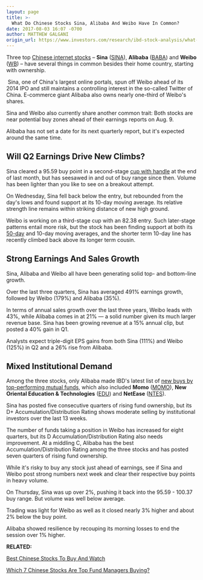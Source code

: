 ```yaml
---
layout: page
title: >-
  What Do Chinese Stocks Sina, Alibaba And Weibo Have In Common?
date: 2017-08-03 16:07 -0700
author: MATTHEW GALGANI
origin_url: https://www.investors.com/research/ibd-stock-analysis/what-do-chinese-stocks-sina-alibaba-and-weibo-have-in-common/
---
```





Three top [Chinese internet stocks](https://www.investors.com/news/best-chinese-stocks-to-buy-and-watch/) – **Sina** ([SINA](https://research.investors.com/quote.aspx?symbol=SINA)), **Alibaba** ([BABA](https://research.investors.com/quote.aspx?symbol=BABA)) and **Weibo** ([WB](https://research.investors.com/quote.aspx?symbol=WB)) – have several things in common besides their home country, starting with ownership.









 
 
  Sina, one of China's largest online portals, spun off Weibo ahead of its 2014 IPO and still maintains a controlling interest in the so-called Twitter of China.
E-commerce giant Alibaba also owns nearly one-third of Weibo's shares.


Sina and Weibo also currently share another common trait: Both stocks are near potential buy zones ahead of their earnings reports on Aug. 9.


Alibaba has not set a date for its next quarterly report, but it's expected around the same time.


Will Q2 Earnings Drive New Climbs?
----------------------------------


Sina cleared a 95.59 buy point in a second-stage [cup with handle](https://www.investors.com/ibd-university/how-to-buy/common-patterns-1/) at the end of last month, but has seesawed in and out of buy range since then. Volume has been lighter than you like to see on a breakout attempt.



On Wednesday, Sina fell back below the entry, but rebounded from the day's lows and found support at its 10-day moving average. Its relative strength line remains within striking distance of new high ground.


Weibo is working on a third-stage cup with an 82.38 entry. Such later-stage patterns entail more risk, but the stock has been finding support at both its [50-day](https://www.investors.com/how-to-invest/investors-corner/50-day-moving-average/) and 10-day moving averages, and the shorter term 10-day line has recently climbed back above its longer term cousin.


Strong Earnings And Sales Growth
--------------------------------


Sina, Alibaba and Weibo all have been generating solid top- and bottom-line growth.


Over the last three quarters, Sina has averaged 491% earnings growth, followed by Weibo (179%) and Alibaba (35%).


In terms of annual sales growth over the last three years, Weibo leads with 43%, while Alibaba comes in at 21% — a solid number given its much larger revenue base. Sina has been growing revenue at a 15% annual clip, but posted a 40% gain in Q1.


Analysts expect triple-digit EPS gains from both Sina (111%) and Weibo (125%) in Q2 and a 26% rise from Alibaba.


Mixed Institutional Demand
--------------------------


Among the three stocks, only Alibaba made IBD's latest list of [new buys by top-performing mutual funds](https://www.investors.com/research/which-chinese-stocks-are-top-fund-managers-buying-alibaba-netease-autohome-yy/), which also included **Momo** ([MOMO](https://research.investors.com/quote.aspx?symbol=MOMO)), **New Oriental Education & Technologies** ([EDU](https://research.investors.com/quote.aspx?symbol=EDU)) and **NetEase** ([NTES](https://research.investors.com/quote.aspx?symbol=NTES)).


Sina has posted five consecutive quarters of rising fund ownership, but its D+ Accumulation/Distribution Rating shows moderate selling by institutional investors over the last 13 weeks.


The number of funds taking a position in Weibo has increased for eight quarters, but its D Accumulation/Distribution Rating also needs improvement. At a middling C, Alibaba has the best Accumulation/Distribution Rating among the three stocks and has posted seven quarters of rising fund ownership.


While it's risky to buy any stock just ahead of earnings, see if Sina and Weibo post strong numbers next week and clear their respective buy points in heavy volume.


On Thursday, Sina was up over 2%, pushing it back into the 95.59 - 100.37 buy range. But volume was well below average.


Trading was light for Weibo as well as it closed nearly 3% higher and about 2% below the buy point.


Alibaba showed resilience by recouping its morning losses to end the session over 1% higher.


**RELATED:**


[Best Chinese Stocks To Buy And Watch](https://www.investors.com/news/best-chinese-stocks-to-buy-and-watch/)


[Which 7 Chinese Stocks Are Top Fund Managers Buying?](https://www.investors.com/research/which-chinese-stocks-are-top-fund-managers-buying-alibaba-netease-autohome-yy/)




